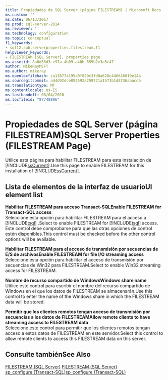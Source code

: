 ```yaml
---
title: Propiedades de SQL Server (página FILESTREAM) | Microsoft Docs
ms.custom: ''
ms.date: 06/13/2017
ms.prod: sql-server-2014
ms.reviewer: ''
ms.technology: configuration
ms.topic: conceptual
f1_keywords:
- sql12.swb.serverproperties.filestream.f1
helpviewer_keywords:
- FILESTREAM [SQL Server], properties page
ms.assetid: 8a8d38d3-e97a-4b09-a40b-659b2e3a5c47
author: MikeRayMSFT
ms.author: mikeray
ms.openlocfilehash: ca13877a195a0f829c3fd0a628c446626819e14a
ms.sourcegitcommit: ad4d92dce894592a259721a1571b1d8736abacdb
ms.translationtype: MT
ms.contentlocale: es-ES
ms.lasthandoff: 08/04/2020
ms.locfileid: "87748896"
---
```

# <a name="sql-server-properties-filestream-page"></a><span data-ttu-id="a71e2-102">Propiedades de SQL Server (página FILESTREAM)</span><span class="sxs-lookup"><span data-stu-id="a71e2-102">SQL Server Properties (FILESTREAM Page)</span></span>
  <span data-ttu-id="a71e2-103">Utilice esta página para habilitar FILESTREAM para esta instalación de [!INCLUDE[ssCurrent](../../includes/sscurrent-md.md)].</span><span class="sxs-lookup"><span data-stu-id="a71e2-103">Use this page to enable FILESTREAM for this installation of [!INCLUDE[ssCurrent](../../includes/sscurrent-md.md)].</span></span>  
  
## <a name="ui-element-list"></a><span data-ttu-id="a71e2-104">Lista de elementos de la interfaz de usuario</span><span class="sxs-lookup"><span data-stu-id="a71e2-104">UI element list</span></span>  
 <span data-ttu-id="a71e2-105">**Habilitar FILESTREAM para acceso Transact-SQL**</span><span class="sxs-lookup"><span data-stu-id="a71e2-105">**Enable FILESTREAM for Transact-SQL access**</span></span>  
 <span data-ttu-id="a71e2-106">Seleccione esta opción para habilitar FILESTREAM para el acceso a [!INCLUDE[tsql](../../includes/tsql-md.md)] .</span><span class="sxs-lookup"><span data-stu-id="a71e2-106">Select to enable FILESTREAM for [!INCLUDE[tsql](../../includes/tsql-md.md)] access.</span></span> <span data-ttu-id="a71e2-107">Este control debe comprobarse para que las otras opciones de control estén disponibles.</span><span class="sxs-lookup"><span data-stu-id="a71e2-107">This control must be checked before the other control options will be available.</span></span>  
  
 <span data-ttu-id="a71e2-108">**Habilitar FILESTREAM para el acceso de transmisión por secuencias de E/S de archivos**</span><span class="sxs-lookup"><span data-stu-id="a71e2-108">**Enable FILESTREAM for file I/O streaming access**</span></span>  
 <span data-ttu-id="a71e2-109">Seleccione esta opción para habilitar el acceso de transmisión por secuencias de Win32 para FILESTREAM.</span><span class="sxs-lookup"><span data-stu-id="a71e2-109">Select to enable Win32 streaming access for FILESTREAM.</span></span>  
  
 <span data-ttu-id="a71e2-110">**Nombre de recurso compartido de Windows**</span><span class="sxs-lookup"><span data-stu-id="a71e2-110">**Windows share name**</span></span>  
 <span data-ttu-id="a71e2-111">Utilice este control para escribir el nombre del recurso compartido de Windows en el que los datos de FILESTREAM se almacenarán.</span><span class="sxs-lookup"><span data-stu-id="a71e2-111">Use this control to enter the name of the Windows share in which the FILESTREAM data will be stored.</span></span>  
  
 <span data-ttu-id="a71e2-112">**Permitir que los clientes remotos tengan acceso de transmisión por secuencias a los datos de FILESTREAM**</span><span class="sxs-lookup"><span data-stu-id="a71e2-112">**Allow remote clients to have streaming access to FILESTREAM data**</span></span>  
 <span data-ttu-id="a71e2-113">Seleccione este control para permitir que los clientes remotos tengan acceso a estos datos de FILESTREAM en este servidor.</span><span class="sxs-lookup"><span data-stu-id="a71e2-113">Select this control to allow remote clients to access this FILESTREAM data on this server.</span></span>  
  
## <a name="see-also"></a><span data-ttu-id="a71e2-114">Consulte también</span><span class="sxs-lookup"><span data-stu-id="a71e2-114">See Also</span></span>  
 <span data-ttu-id="a71e2-115">[FILESTREAM &#40;SQL Server&#41;](../../relational-databases/blob/filestream-sql-server.md) </span><span class="sxs-lookup"><span data-stu-id="a71e2-115">[FILESTREAM &#40;SQL Server&#41;](../../relational-databases/blob/filestream-sql-server.md) </span></span>  
 [<span data-ttu-id="a71e2-116">sp_configure &#40;Transact-SQL&#41;</span><span class="sxs-lookup"><span data-stu-id="a71e2-116">sp_configure &#40;Transact-SQL&#41;</span></span>](/sql/relational-databases/system-stored-procedures/sp-configure-transact-sql)  
  
  
